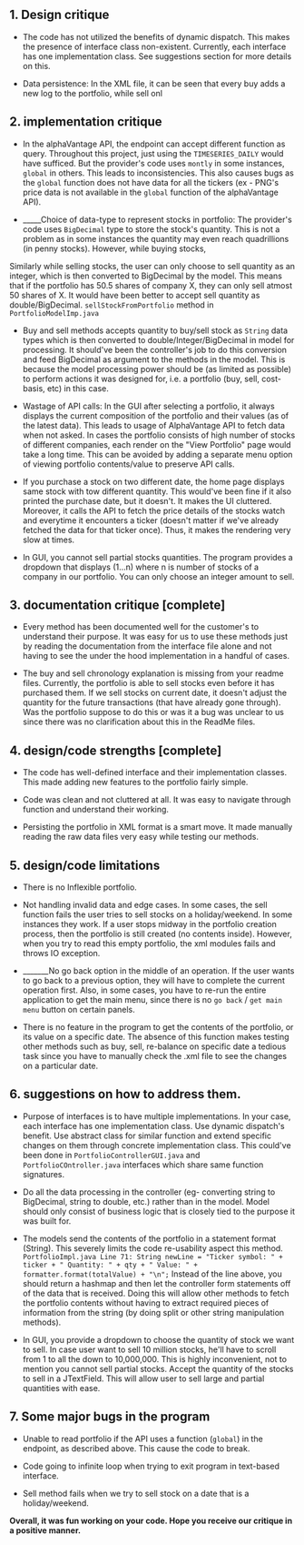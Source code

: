 ## 1. Design critique

- The code has not utilized the benefits of dynamic dispatch. This makes the presence of interface class non-existent.
Currently, each interface has one implementation class. See suggestions section for more details on this.


- Data persistence: In the XML file, it can be seen that every buy adds a new log to the portfolio, while sell onl


## 2. implementation critique

- In the alphaVantage API, the endpoint can accept different function as query. Throughout this project, just using the `TIMESERIES_DAILY`
would have sufficed. But the provider's code uses `montly` in some instances, `global` in others. This leads to inconsistencies. 
This also causes bugs as the `global` function does not have data for all the tickers (ex - PNG's price data is not available in the `global` function
of the alphaVantage API).


- _____Choice of data-type to represent stocks in portfolio: The provider's code uses `BigDecimal` type to store the stock's quantity. 
This is not a problem as in some instances the quantity may even reach quadrillions (in penny stocks). However, while buying stocks, 

Similarly while selling stocks, the user can only choose to sell quantity as an integer, which is then converted to BigDecimal by the model.
This means that if the portfolio has 50.5 shares of company X, they can only sell atmost 50 shares of X. It would have been better to accept sell quantity as double/BigDecimal.
`sellStockFromPortfolio` method in `PortfolioModelImp.java`


- Buy and sell methods accepts quantity to buy/sell stock as `String` data types which is then converted to double/Integer/BigDecimal in model for processing. 
It should've been the controller's job to do this conversion and feed BigDecimal as argument to the methods in the model. 
This is because the model processing power should be (as limited as possible) to perform actions it was designed for, i.e. a portfolio (buy, sell, cost-basis, etc) in this case.


- Wastage of API calls: In the GUI after selecting a portfolio, it always displays the current composition of the portfolio and their values (as of the latest data).
This leads to usage of AlphaVantage API to fetch data when not asked. In cases the portfolio consists of high number of stocks of different companies, each render on the "View Portfolio" 
page would take a long time. This can be avoided by adding a separate menu option of viewing portfolio contents/value to preserve API calls.


- If you purchase a stock on two different date, the home page displays same stock with tow different quantity. This 
would've been fine if it also printed the purchase date, but it doesn't. It makes the UI cluttered. Moreover, it calls the API to 
fetch the price details of the stocks watch and everytime it encounters a ticker (doesn't matter if we've already fetched the data for that ticker once).
Thus, it makes the rendering very slow at times.


- In GUI, you cannot sell partial stocks quantities. The program provides a dropdown that displays (1...n) where n is number of stocks
of a company in our portfolio. You can only choose an integer amount to sell.

  
## 3. documentation critique [complete]

- Every method has been documented well for the customer's to understand their purpose. 
It was easy for us to use these methods just by reading the documentation from the interface file alone and 
not having to see the under the hood implementation in a handful of cases.


- The buy and sell chronology explanation is missing from your readme files. Currently, the portfolio is able to sell stocks even before it has 
purchased them. If we sell stocks on current date, it doesn't adjust the quantity for the future transactions (that have already gone through).
Was the portfolio suppose to do this or was it a bug was unclear to us since there was no clarification about this in the ReadMe files.


## 4. design/code strengths [complete]

- The code has well-defined interface and their implementation classes. This made adding new features to the portfolio fairly simple.

- Code was clean and not cluttered at all. It was easy to navigate through function and understand their working. 

- Persisting the portfolio in XML format is a smart move. It made manually reading the raw data files very easy while testing our methods.


## 5. design/code limitations

- There is no Inflexible portfolio.

- Not handling invalid data and edge cases. In some cases, the sell function fails the user tries to sell stocks on a holiday/weekend. In some instances they work.
If a user stops midway in the portfolio creation process, then the portfolio is still created (no contents inside). However, when you try to read this empty portfolio,
the xml modules fails and throws IO exception. 

- _______No go back option in the middle of an operation. If the user wants to go back to a previous option, they will have to complete the current operation first.
Also, in some cases, you have to re-run the entire application to get the main menu, since there is no `go back` / `get main menu` button on certain panels.

- There is no feature in the program to get the contents of the portfolio, or its value on a specific date. The absence of this function makes
testing other methods such as buy, sell, re-balance on specific date a tedious task since you have to manually check the .xml file to see the changes on a particular date.
 

## 6. suggestions on how to address them.

- Purpose of interfaces is to have multiple implementations. In your case, each interface has one implementation class.
Use dynamic dispatch's benefit. Use abstract class for similar function and extend specific changes on them through concrete implementation class.
This could've been done in `PortfolioControllerGUI.java` and `PortfolioCOntroller.java` interfaces which share same function signatures.


- Do all the data processing in the controller (eg- converting string to BigDecimal, string to double, etc.) rather than in the model.
Model should only consist of business logic that is closely tied to the purpose it was built for. 


- The models send the contents of the portfolio in a statement format (String). This severely limits the code re-usability aspect this method.
`PortfolioImpl.java Line 71: String newLine = "Ticker symbol: " + ticker + " Quantity: " + qty + " Value: " + formatter.format(totalValue) + "\n";`
Instead of the line above, you should return a hashmap and then let the controller form statements off of the data that is received.
Doing this will allow other methods to fetch the portfolio contents without having to extract required pieces of information from the string (by doing split or other string manipulation methods).


- In GUI, you provide a dropdown to choose the quantity of stock we want to sell. In case user want to sell 10 million stocks, he'll have to scroll
from 1 to all the down to 10,000,000. This is highly inconvenient, not to mention you cannot sell partial stocks. 
Accept the quantity of the stocks to sell in a JTextField. This will allow user to sell large and partial quantities with ease.


## 7. Some major bugs in the program

- Unable to read portfolio if the API uses a function (`global`) in the endpoint, as described above. This cause the code to break.

- Code going to infinite loop when trying to exit program in text-based interface. 

- Sell method fails when we try to sell stock on a date that is a holiday/weekend.


**Overall, it was fun working on your code. Hope you receive our critique in a positive manner.** 

